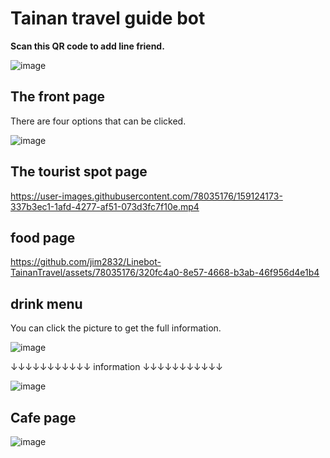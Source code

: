# Tainan travel guide bot

**Scan this QR code to add line friend.**

![image](https://i.imgur.com/lW4fl7a.png)


## The front page
There are four options that can be clicked.

![image](https://i.imgur.com/1aiAQld.png)

## The tourist spot page

https://user-images.githubusercontent.com/78035176/159124173-337b3ec1-1afd-4277-af51-073d3fc7f10e.mp4


## food page
https://github.com/jim2832/Linebot-TainanTravel/assets/78035176/320fc4a0-8e57-4668-b3ab-46f956d4e1b4


## drink menu
You can click the picture to get the full information.

![image](https://i.imgur.com/Mc2kHE5.jpg)

↓↓↓↓↓↓↓↓↓↓↓
information
↓↓↓↓↓↓↓↓↓↓↓

![image](https://i.imgur.com/VBo5avp.jpg)

## Cafe page
![image](https://i.imgur.com/BwBiJ5i.png)
